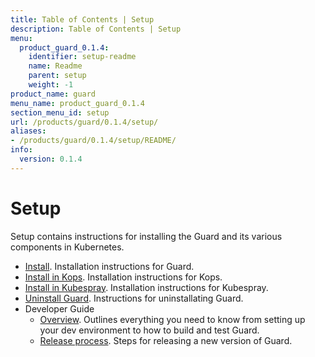 ```yaml
---
title: Table of Contents | Setup
description: Table of Contents | Setup
menu:
  product_guard_0.1.4:
    identifier: setup-readme
    name: Readme
    parent: setup
    weight: -1
product_name: guard
menu_name: product_guard_0.1.4
section_menu_id: setup
url: /products/guard/0.1.4/setup/
aliases:
- /products/guard/0.1.4/setup/README/
info:
  version: 0.1.4
---
```


# Setup

Setup contains instructions for installing the Guard and its various components in Kubernetes.

- [Install](/products/guard/0.1.4/setup/install). Installation instructions for Guard.
- [Install in Kops](/products/guard/0.1.4/setup/install-kops). Installation instructions for Kops.
- [Install in Kubespray](/products/guard/0.1.4/setup/install-kubespray). Installation instructions for Kubespray.
- [Uninstall Guard](/products/guard/0.1.4/setup/uninstall). Instructions for uninstallating Guard.
- Developer Guide
  - [Overview](/products/guard/0.1.4/setup/developer-guide/overview). Outlines everything you need to know from setting up your dev environment to how to build and test Guard.
  - [Release process](/products/guard/0.1.4/setup/developer-guide/release). Steps for releasing a new version of Guard.
